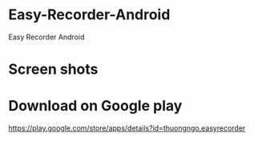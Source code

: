 # Easy-Recorder-Android
Easy Recorder Android
# Screen shots


# Download on Google play
https://play.google.com/store/apps/details?id=thuongngo.easyrecorder
